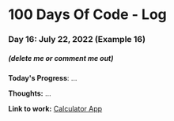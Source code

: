 # 100 Days Of Code - Log

### Day 16: July 22, 2022 (Example 16)
##### (delete me or comment me out)

**Today's Progress**: ...

**Thoughts:** ...

**Link to work:** [Calculator App](https://github.com/username/reponame)
